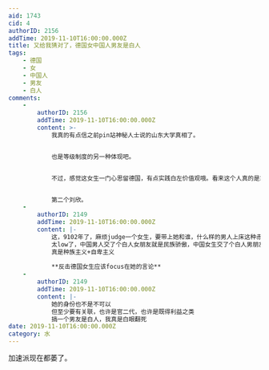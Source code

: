 ```yaml
---
aid: 1743
cid: 4
authorID: 2156
addTime: 2019-11-10T16:00:00.000Z
title: 又给我猜对了，德国女中国人男友是白人
tags:
    - 德国
    - 女
    - 中国人
    - 男友
    - 白人
comments:
    -
        authorID: 2156
        addTime: 2019-11-10T16:00:00.000Z
        content: >-
            我真的有点信之前pin站神秘人士说的山东大学真相了。


            也是等级制度的另一种体现吧。


            不过，感觉这女生一门心思留德国，有点实践白左价值观哦。看来这个人真的是拿钱给国家卖命的。她这个料绝对是华人圈子早就有的，相当于把柄。如果真的是土耳其人，那就更搭配了。德国的土耳其人在德国当小粉红，和中国人一个毛病，而且土耳其人更加恐怖和极端，到扭曲的爱国，德国人的爱国居然是爱土耳其。


            第二个刘欣。
    -
        authorID: 2149
        addTime: 2019-11-10T16:00:00.000Z
        content: |-
            这，9102年了，麻烦judge一个女生，要带上她和谁，什么样的男人上床这种赤裸裸的性别歧视不要说了。  
            太low了，中国男人交了个白人女朋友就是民族骄傲，中国女生交了个白人男朋友就是吃西餐舔洋肠  
            真是种族主义+自卑主义  
              
            **反击德国女生应该focus在她的言论**
    -
        authorID: 2149
        addTime: 2019-11-10T16:00:00.000Z
        content: |-
            她的身份也不是不可以  
            但至少要有关联，也许是官二代，也许是既得利益之类  
            搞一个男友是白人，我真是白眼翻死
date: 2019-11-10T16:00:00.000Z
category: 水
---
```


加速派现在都萎了。
